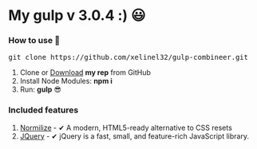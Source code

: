 <h1>My gulp v 3.0.4 :) 😃</h1>

<h3>How to use 👀</h3>

<pre>git clone https://github.com/xelinel32/gulp-combineer.git</pre>

<ol>
	<li>Clone or <a href="https://github.com/xelinel32/gulp-combineer.git">Download</a> <strong>my rep</strong> from GitHub</li>
	<li>Install Node Modules: <strong>npm i</strong></li>
	<li>Run: <strong>gulp</strong> 😎</li>
</ol>

<h3>Included features</h3>

<ol>
<li><a href="https://necolas.github.io/normalize.css/">Normilize</a> - ✔ A modern, HTML5-ready alternative to CSS resets</li>
<li><a href="https://jquery.com/">JQuery</a> - ✔ jQuery is a fast, small, and feature-rich JavaScript library.</li>
</ol>
